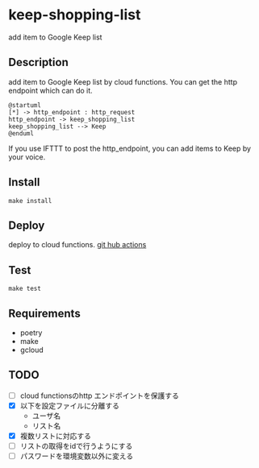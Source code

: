 # keep-shopping-list

add item to Google Keep list

## Description

add item to Google Keep list by cloud functions.
You can get the http endpoint which can do it.

```plantuml
@startuml
[*] -> http_endpoint : http_request
http_endpoint -> keep_shopping_list
keep_shopping_list --> Keep
@enduml
```

If you use IFTTT to post the http_endpoint,
you can add items to Keep by your voice.

## Install

`make install`

## Deploy

deploy to cloud functions.
[git hub actions](https://github.com/taketarouex/gkeeper/actions?query=workflow%3ADelivery)

## Test

`make test`

## Requirements

- poetry
- make
- gcloud

## TODO

- [ ] cloud functionsのhttp エンドポイントを保護する
- [x] 以下を設定ファイルに分離する
  - ユーザ名
  - リスト名
- [x] 複数リストに対応する
- [ ] リストの取得をidで行うようにする
- [ ] パスワードを環境変数以外に変える
